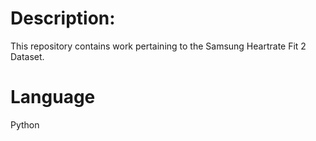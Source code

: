 # Description:
This repository contains work pertaining to the Samsung Heartrate Fit 2 Dataset.

# Language
Python